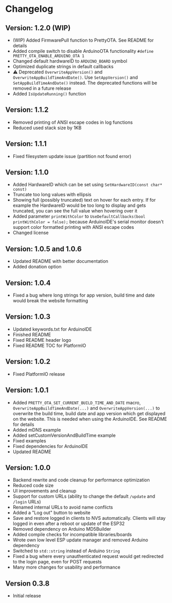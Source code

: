 # Changelog

## Version: 1.2.0 (WIP)

- (WIP) Added FirmwarePull function to PrettyOTA. See README for details
- Added compile switch to disable ArduinoOTA functionality `#define PRETTY_OTA_ENABLE_ARDUINO_OTA 1`
- Changed default hardwareID to `ARDUINO_BOARD` symbol
- Optimized duplicate strings in default callbacks
- ⚠️ Deprecated `OverwriteAppVersion()` and `OverwriteAppBuildTimeAndDate()`. Use `SetAppVersion()` and `SetAppBuildTimeAndDate()` instead. The deprecated functions will be removed in a future release
- Added `IsUpdateRunning()` function

## Version: 1.1.2

- Removed printing of ANSI escape codes in log functions
- Reduced used stack size by 1KB

## Version: 1.1.1

- Fixed filesystem update issue (partition not found error)

## Version: 1.1.0

- Added HardwareID which can be set using `SetHardwareID(const char* const)`
- Truncate too long values with ellipsis
- Showing full (possibly truncated) text on hover for each entry. If for example the HardwareID would be too long to display and gets truncated, you can see the full value when hovering over it
- Added parameter `printWithColor` to `UseDefaultCallbacks(bool printWithColor = false);` because ArduinoIDE's serial monitor doesn't support color formatted printing with ANSI escape codes
- Changed license

## Version: 1.0.5 and 1.0.6

- Updated README with better documentation
- Added donation option

## Version: 1.0.4

- Fixed a bug where long strings for app version, build time and date would break the website formatting

## Version: 1.0.3

- Updated keywords.txt for ArduinoIDE
- Finished README
- Fixed README header logo
- Fixed README TOC for PlatformIO

## Version: 1.0.2

- Fixed PlatformIO release

## Version: 1.0.1

- Added `PRETTY_OTA_SET_CURRENT_BUILD_TIME_AND_DATE` macro, `OverwriteAppBuildTimeAndDate(...)` and `OverwriteAppVersion(...)` to overwrite the build time, build date and app version which get displayed on the website. This is needed when using the ArduinoIDE. See README for details
- Added mDNS example
- Added setCustomVersionAndBuildTime example
- Fixed examples
- Fixed dependencies for ArduinoIDE
- Updated README

## Version: 1.0.0

- Backend rewrite and code cleanup for performance optimization
- Reduced code size
- UI improvements and cleanup
- Support for custom URLs (ability to change the default `/update` and `/login` URLs)
- Renamed internal URLs to avoid name conflicts
- Added a "Log out" button to website
- Save and restore logged in clients to NVS automatically. Clients will stay logged in even after a reboot or update of the ESP32
- Removed dependency on Arduino MD5Builder
- Added compile checks for incompatible libraries/boards
- Wrote own low level ESP update manager and removed Arduino dependency
- Switched to `std::string` instead of Arduino `String`
- Fixed a bug where every unauthenticated request would get redirected to the login page, even for POST requests
- Many more changes for usability and performance

## Version 0.3.8

- Initial release
